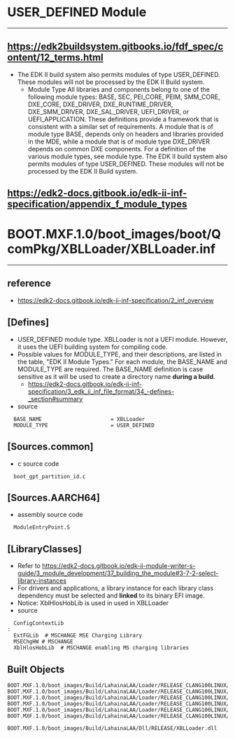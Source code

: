 # USER_DEFINED Module
---
## https://edk2buildsystem.gitbooks.io/fdf_spec/content/12_terms.html
- The EDK II build system also permits modules of type USER_DEFINED. These modules will not be processed by the EDK II Build system.
  - Module Type
    All libraries and components belong to one of the following module types: BASE, SEC, PEI_CORE, PEIM, SMM_CORE, DXE_CORE, DXE_DRIVER, DXE_RUNTIME_DRIVER, DXE_SMM_DRIVER, DXE_SAL_DRIVER, UEFI_DRIVER, or UEFI_APPLICATION. These definitions provide a framework that is consistent with a similar set of requirements. A module that is of module type BASE, depends only on headers and libraries provided in the MDE, while a module that is of module type DXE_DRIVER depends on common DXE components. For a definition of the various module types, see module type. The EDK II build system also permits modules of type USER_DEFINED. These modules will not be processed by the EDK II Build system.

## https://edk2-docs.gitbook.io/edk-ii-inf-specification/appendix_f_module_types


# BOOT.MXF.1.0/boot_images/boot/QcomPkg/XBLLoader/XBLLoader.inf
---
## reference 
- https://edk2-docs.gitbook.io/edk-ii-inf-specification/2_inf_overview

## [Defines]
- USER_DEFINED module type. XBLLoader is not a UEFI module. However, it uses the UEFI building system for compiling code.
- Possible values for MODULE_TYPE, and their descriptions, are listed in the table, "EDK II Module Types." For each module, the BASE_NAME and MODULE_TYPE are required. The BASE_NAME definition is case sensitive as it will be used to create a directory name **during a build**.
  - https://edk2-docs.gitbook.io/edk-ii-inf-specification/3_edk_ii_inf_file_format/34_-defines-_section#summary
- source
```
  BASE_NAME                      = XBLLoader
  MODULE_TYPE                    = USER_DEFINED
```

## [Sources.common]
- c source code
```
  boot_gpt_partition_id.c
```

## [Sources.AARCH64]
- assembly source code
```
  ModuleEntryPoint.S
```

## [LibraryClasses]
- Refer to https://edk2-docs.gitbook.io/edk-ii-module-writer-s-guide/3_module_development/37_building_the_module#3-7-2-select-library-instances
- For drivers and applications, a library instance for each library class dependency must be selected and **linked** to its binary EFI image.
- Notice: XblHlosHobLib is used in used in XBLLoader
- source
```
  ConfigContextLib
:
  ExtFGLib  # MSCHANGE MSE Charging Library
  MSEChgHW # MSCHANGE
  XblHlosHobLib  # MSCHANGE enabling MS charging libraries
```

## Built Objects
```
BOOT.MXF.1.0/boot_images/Build/LahainaLAA/Loader/RELEASE_CLANG100LINUX/AARCH64/XBLLoader.ld
BOOT.MXF.1.0/boot_images/Build/LahainaLAA/Loader/RELEASE_CLANG100LINUX/AARCH64/QcomPkg/XBLLoader/XBLLoader/OUTPUT/XBLLoader.inf
BOOT.MXF.1.0/boot_images/Build/LahainaLAA/Loader/RELEASE_CLANG100LINUX/AARCH64/QcomPkg/XBLLoader/XBLLoader/OUTPUT/XBLLoader.lib
BOOT.MXF.1.0/boot_images/Build/LahainaLAA/Loader/RELEASE_CLANG100LINUX/AARCH64/QcomPkg/XBLLoader/XBLLoader/XBLLoader.makefile
BOOT.MXF.1.0/boot_images/Build/LahainaLAA/Loader/RELEASE_CLANG100LINUX/AARCH64/QcomPkg/XBLLoader/XBLLoader/DEBUG/XBLLoader.map
BOOT.MXF.1.0/boot_images/Build/LahainaLAA/Loader/RELEASE_CLANG100LINUX/AARCH64/QcomPkg/XBLLoader/XBLLoader/DEBUG/XBLLoader.dll

BOOT.MXF.1.0/boot_images/Build/LahainaLAA/Dll/RELEASE/XBLLoader.dll
```






